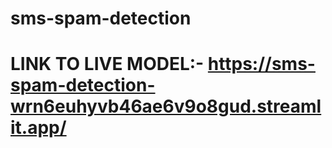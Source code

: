 # sms-spam-detection
 # LINK TO LIVE MODEL:- https://sms-spam-detection-wrn6euhyvb46ae6v9o8gud.streamlit.app/
